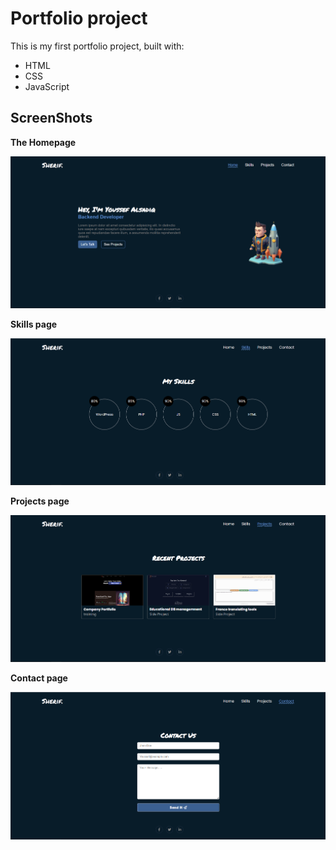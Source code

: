 # Portfolio project
This is my first portfolio  project, built with:

* HTML
* CSS
* JavaScript

## ScreenShots

**The Homepage**

![Home Page Image](/screenshots/homePage.PNG)

**Skills page**

![Skills Page](/screenshots/skillsPage.PNG)

**Projects page**

![Projects Page](/screenshots/projectsPage.PNG)

**Contact page**

![Contact Page](/screenshots/contactPage.PNG)
